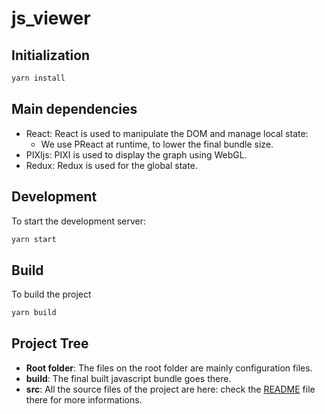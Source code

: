 # js_viewer

## Initialization

```bash
yarn install
```

## Main dependencies

* React: React is used to manipulate the DOM and manage local state:
    * We use PReact at runtime, to lower the final bundle size.
* PIXIjs: PIXI is used to display the graph using WebGL.
* Redux: Redux is used for the global state.

## Development

To start the development server:

```bash
yarn start
```

## Build

To build the project

```bash
yarn build
```

## Project Tree

* **Root folder**: The files on the root folder are mainly configuration files.
* **build**: The final built javascript bundle goes there.
* **src**: All the source files of the project are here: check the [README](src/README.md) file there for more informations.
